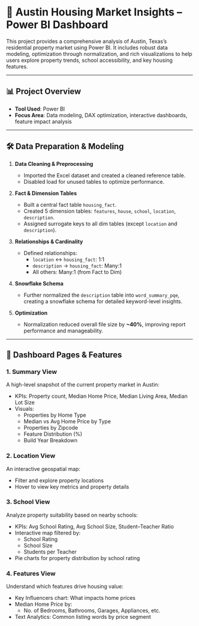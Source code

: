 # 🏡 Austin Housing Market Insights – Power BI Dashboard

This project provides a comprehensive analysis of Austin, Texas’s residential property market using Power BI. It includes robust data modeling, optimization through normalization, and rich visualizations to help users explore property trends, school accessibility, and key housing features.

---

## 📊 Project Overview

- **Tool Used**: Power BI  
- **Focus Area**: Data modeling, DAX optimization, interactive dashboards, feature impact analysis

---

## 🛠️ Data Preparation & Modeling

1. **Data Cleaning & Preprocessing**
   - Imported the Excel dataset and created a cleaned reference table.
   - Disabled load for unused tables to optimize performance.

2. **Fact & Dimension Tables**
   - Built a central fact table `housing_fact`.
   - Created 5 dimension tables: `features`, `house`, `school`, `location`, `description`.
   - Assigned surrogate keys to all dim tables (except `location` and `description`).

3. **Relationships & Cardinality**
   - Defined relationships:
     - `location` ↔ `housing_fact`: 1:1
     - `description` → `housing_fact`: Many:1
     - All others: Many:1 (from Fact to Dim)

4. **Snowflake Schema**
   - Further normalized the `description` table into `word_summary_pqe`, creating a snowflake schema for detailed keyword-level insights.

5. **Optimization**
   - Normalization reduced overall file size by **~40%**, improving report performance and manageability.

---

## 📍 Dashboard Pages & Features

### 1. **Summary View**
A high-level snapshot of the current property market in Austin:
- KPIs: Property count, Median Home Price, Median Living Area, Median Lot Size
- Visuals:
  - Properties by Home Type
  - Median vs Avg Home Price by Type
  - Properties by Zipcode
  - Feature Distribution (%)
  - Build Year Breakdown

### 2. **Location View**
An interactive geospatial map:
- Filter and explore property locations
- Hover to view key metrics and property details

### 3. **School View**
Analyze property suitability based on nearby schools:
- KPIs: Avg School Rating, Avg School Size, Student–Teacher Ratio
- Interactive map filtered by:
  - School Rating
  - School Size
  - Students per Teacher
- Pie charts for property distribution by school rating

### 4. **Features View**
Understand which features drive housing value:
- Key Influencers chart: What impacts home prices
- Median Home Price by:
  - No. of Bedrooms, Bathrooms, Garages, Appliances, etc.
- Text Analytics: Common listing words by price segment
